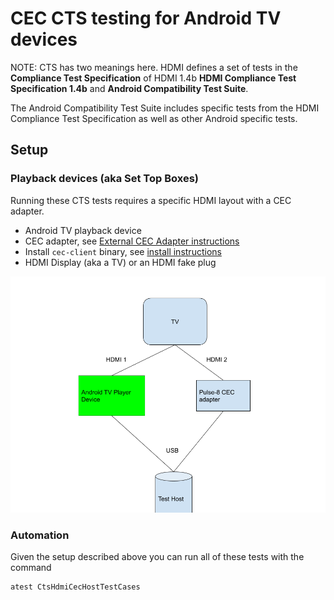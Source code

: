 # CEC CTS testing for Android TV devices

NOTE: CTS has two meanings here. HDMI defines a set of tests in the
**Compliance Test Specification** of HDMI 1.4b
__HDMI Compliance Test Specification 1.4b__ and
**Android Compatibility Test Suite**.

The Android Compatibility Test Suite includes specific tests from the HDMI
Compliance Test Specification as well as other Android specific tests.

## Setup

### Playback devices (aka Set Top Boxes)

Running these CTS tests requires a specific HDMI layout with a CEC adapter.

*   Android TV playback device
*   CEC adapter, see [External CEC Adapter instructions](cec_adapter.md)
*   Install `cec-client` binary, see [install instructions](cec_adapter.md#software)
*   HDMI Display (aka a TV) or an HDMI fake plug

![drawing](setup.png)

### Automation

Given the setup described above you can run all of these tests with the command

```
atest CtsHdmiCecHostTestCases
```
